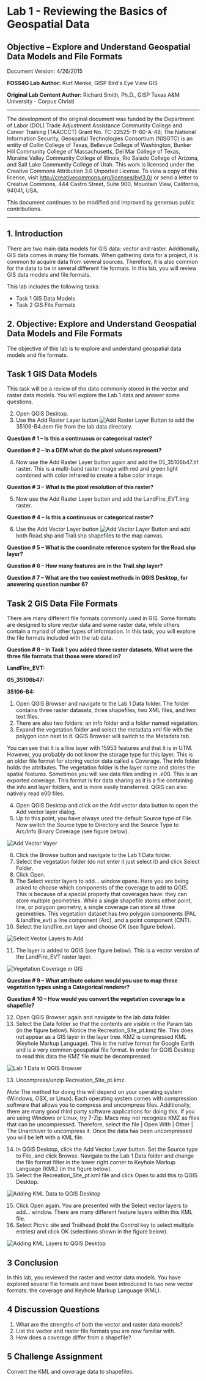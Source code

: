 # Lab 1 - Reviewing the Basics of Geospatial Data
## Objective – Explore and Understand Geospatial Data Models and File Formats

Document Version: 4/26/2015

**FOSS4G Lab Author:**
Kurt Menke, GISP
Bird's Eye View GIS

**Original Lab Content Author:**
Richard Smith, Ph.D., GISP
Texas A&M University - Corpus Christi

---

The development of the original document was funded by the Department of Labor (DOL) Trade Adjustment Assistance Community College and Career Training (TAACCCT) Grant No.  TC-22525-11-60-A-48; The National Information Security, Geospatial Technologies Consortium (NISGTC) is an entity of Collin College of Texas, Bellevue College of Washington, Bunker Hill Community College of Massachusetts, Del Mar College of Texas, Moraine Valley Community College of Illinois, Rio Salado College of Arizona, and Salt Lake Community College of Utah.  This work is licensed under the Creative Commons Attribution 3.0 Unported License.  To view a copy of this license, visit http://creativecommons.org/licenses/by/3.0/ or send a letter to Creative Commons, 444 Castro Street, Suite 900, Mountain View, California, 94041, USA.

This document continues to be modified and improved by generous public contributions.

---

## 1. Introduction

There are two main data models for GIS data: vector and raster. Additionally, GIS data comes in many file formats. When gathering data for a project, it is common to acquire data from several sources. Therefore, it is also common for the data to be in several different file formats. In this lab, you will review GIS data models and file formats. 

This lab includes the following tasks:

+ Task 1 GIS Data Models
+ Task 2 GIS File Formats

##  2. Objective: Explore and Understand Geospatial Data Models and File Formats

The objective of this lab is to explore and understand geospatial data models and file formats.

## Task 1 GIS Data Models

This task will be a review of the data commonly stored in the vector and raster data models. You will explore the Lab 1 data and answer some questions.

2. Open QGIS Desktop.
3. Use the Add Raster Layer button ![Add Raster Layer Button](figures/Lab1/Add_Raster_Layer_Button.png "Add Raster Layer Button") to add the 35106-B4.dem file from the lab data directory.

**Question # 1 – Is this a continuous or categorical raster?**

**Question # 2 – In a DEM what do the pixel values represent?**

4. Now use the Add Raster Layer button again and add the 05_35106b47.tif raster. This is a multi-band raster image with red and green light combined with color infrared to create a false color image.

**Question # 3 – What is the pixel resolution of this raster?**

5. Now use the Add Raster Layer button and add the LandFire_EVT.img raster.

**Question # 4 – Is this a continuous or categorical raster?**

6. Use the Add Vector Layer button ![Add Vector Layer Button](figures/Lab1/Add_Vector_Layer_Button.png "Add Vector Layer Button") and add both Road.shp and Trail.shp shapefiles to the map canvas. 

**Question # 5 – What is the coordinate reference system for the Road.shp layer?**

**Question # 6 – How many features are in the Trail.shp layer?**

**Question # 7 – What are the two easiest methods in QGIS Desktop, for answering question number 6?**

## Task 2 GIS Data File Formats

There are many different file formats commonly used in GIS. Some formats are designed to store vector data and some raster data, while others contain a myriad of other types of information. In this task, you will explore the file formats included with the lab data.

**Question # 8 – In Task 1 you added three raster datasets. What were the three file formats that those were stored in?**

**LandFire_EVT:**

**05_35106b47:**

**35106-B4:**

1. Open QGIS Browser and navigate to the Lab 1 Data folder. The folder contains three raster datasets, three shapefiles, two XML files, and two text files.
2. There are also two folders: an info folder and a folder named vegetation.
3. Expand the vegetation folder and select the metadata.xml file with the polygon icon next to it. QGIS Browser will switch to the Metadata tab.

You can see that it is a line layer with 15953 features and that it is in UTM. However, you probably do not know the storage type for this layer. This is an older file format for storing vector data called a Coverage. The info folder holds the attributes. The vegetation folder is the layer name and stores the spatial features. Sometimes you will see data files ending in .e00. This is an exported coverage. This format is for data sharing as it is a file containing the info and layer folders, and is more easily transferred. QGIS can also natively read e00  files.

4. Open QGIS Desktop and click on the Add vector data button to open the Add vector layer dialog.
5. Up to this point, you have always used the default Source type of File. Now switch the Source type to Directory and the Source Type to Arc/Info Binary Coverage (see figure below).

![Add Vector Vayer](figures/Lab1/Add_vector_layer.png "Add Vector Layer")

6. Click the Browse button and navigate to the Lab 1 Data folder.
7. Select the vegetation folder (do not enter it just select it) and click Select Folder.  
8. Click Open.
9. The Select vector layers to add… window opens. Here you are being asked to choose which components of the coverage to add to QGIS. This is because of a special property that coverages have: they can store multiple geometries. While a single shapefile stores either point, line, or polygon geometry, a single coverage can store all three geometries. This vegetation dataset has two polygon components (PAL & landfire_evt) a line component (Arc), and a point component (CNT). 
10. Select the landfire_evt layer and choose OK (see figure below).

![Select Vector Layers to Add](figures/Lab1/Select_vector_layers_to_add.png "Select Vector Layers to Add")

11. The layer is added to QGIS (see figure below). This is a vector version of the LandFire_EVT raster layer.

![Vegetation Coverage in GIS](figures/Lab1/Vegetation_Coverage_in_QGIS.png "Vegetation Coverage in QGIS")

**Question # 9 – What attribute column would you use to map these vegetation types using a Categorical renderer?**

**Question # 10 – How would you convert the vegetation coverage to a shapefile?**

12. Open QGIS Browser again and navigate to the lab data folder.
13. Select the Data folder so that the contents are visible in the Param tab (in the figure below). Notice the Recreation_Site_pt.kmz file. This does not appear as a GIS layer in the layer tree. KMZ is compressed KML (Keyhole Markup Language). This is the native format for Google Earth and is a very common geospatial file format. In order for QGIS Desktop to read this data the KMZ file must be decompressed.

![Lab 1 Data in QGIS Browser](figures/Lab1/Lab_1_Data_in_QGIS_Browser.png "Lab 1 Data in QGIS Browser")

13. Uncompress/unzip Recreation_Site_pt.kmz.

*Note*:The method for doing this will depend on your operating system (Windows, OSX, or Linux). Each operating system comes with compression software that allows you to compress and uncompress files. Additionally, there are many good third party software applications for doing this. If you are using Windows or Linux, try 7-Zip. Macs may not recognize KMZ as files that can be uncompressed. Therefore, select the file | Open With | Other | The Unarchiver to uncompress it. Once the data has been uncompressed you will be left with a KML file.

14. In QGIS Desktop, click the Add Vector Layer button. Set the Source type to File, and click Browse. Navigate to the Lab 1 Data folder and change the file format filter in the lower right corner to Keyhole Markup Language (KML) (in the figure below).
15. Select the Recreation_Site_pt.kml file and click Open to add this to QGIS Desktop.

![Adding KML Data to QGIS Desktop](figures/Lab1/Adding_KML_Data_to_QGIS_Desktop.png "Adding KML Data to QGIS Desktop")

15. Click Open again. You are presented with the Select vector layers to add… window. There are many different feature layers within this KML file.
16. Select Picnic site and Trailhead (hold the Control key to select multiple entries) and click OK (selections shown in the figure below).

![Adding KML Layers to QGIS Desktop](figures/Lab1/Adding_KML_Layers_to_QGIS_Desktop.png "Adding KML Layers to QGIS Desktop")

## 3 Conclusion
In this lab, you reviewed the raster and vector data models. You have explored several file formats and have been introduced to two new vector formats: the coverage and Keyhole Markup Language (KML).

## 4 Discussion Questions

1. What are the strengths of both the vector and raster data models?
2. List the vector and raster file formats you are now familiar with.
3. How does a coverage differ from a shapefile?

## 5 Challenge Assignment

Convert the KML and coverage data to shapefiles.